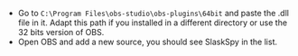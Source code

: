 - Go to `C:\Program Files\obs-studio\obs-plugins\64bit` and paste the .dll file in it. Adapt this path if you installed in a different directory or use the 32 bits version of OBS.
- Open OBS and add a new source, you should see SlaskSpy in the list.
